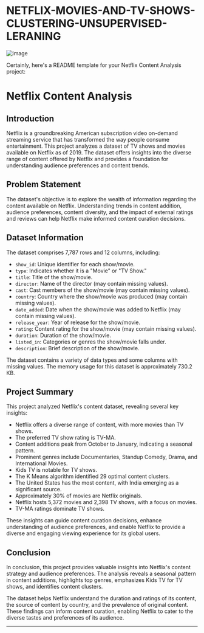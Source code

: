 # NETFLIX-MOVIES-AND-TV-SHOWS-CLUSTERING-UNSUPERVISED-LERANING


![image](https://github.com/Azharpat/NETFLIX-MOVIES-AND-TV-SHOWS-CLUSTERING-UNSUPERVISED-LERANING/assets/98094896/b4ce13c2-9256-4448-8dad-53c326df50f9)



Certainly, here's a README template for your Netflix Content Analysis project:

# Netflix Content Analysis

## Introduction

Netflix is a groundbreaking American subscription video on-demand streaming service that has transformed the way people consume entertainment. This project analyzes a dataset of TV shows and movies available on Netflix as of 2019. The dataset offers insights into the diverse range of content offered by Netflix and provides a foundation for understanding audience preferences and content trends.

## Problem Statement

The dataset's objective is to explore the wealth of information regarding the content available on Netflix. Understanding trends in content addition, audience preferences, content diversity, and the impact of external ratings and reviews can help Netflix make informed content curation decisions.

## Dataset Information

The dataset comprises 7,787 rows and 12 columns, including:

- `show_id`: Unique identifier for each show/movie.
- `type`: Indicates whether it is a "Movie" or "TV Show."
- `title`: Title of the show/movie.
- `director`: Name of the director (may contain missing values).
- `cast`: Cast members of the show/movie (may contain missing values).
- `country`: Country where the show/movie was produced (may contain missing values).
- `date_added`: Date when the show/movie was added to Netflix (may contain missing values).
- `release_year`: Year of release for the show/movie.
- `rating`: Content rating for the show/movie (may contain missing values).
- `duration`: Duration of the show/movie.
- `listed_in`: Categories or genres the show/movie falls under.
- `description`: Brief description of the show/movie.

The dataset contains a variety of data types and some columns with missing values. The memory usage for this dataset is approximately 730.2 KB.

## Project Summary

This project analyzed Netflix's content dataset, revealing several key insights:

- Netflix offers a diverse range of content, with more movies than TV shows.
- The preferred TV show rating is TV-MA.
- Content additions peak from October to January, indicating a seasonal pattern.
- Prominent genres include Documentaries, Standup Comedy, Drama, and International Movies.
- Kids TV is notable for TV shows.
- The K Means algorithm identified 29 optimal content clusters.
- The United States has the most content, with India emerging as a significant source.
- Approximately 30% of movies are Netflix originals.
- Netflix hosts 5,372 movies and 2,398 TV shows, with a focus on movies.
- TV-MA ratings dominate TV shows.

These insights can guide content curation decisions, enhance understanding of audience preferences, and enable Netflix to provide a diverse and engaging viewing experience for its global users.

## Conclusion

In conclusion, this project provides valuable insights into Netflix's content strategy and audience preferences. The analysis reveals a seasonal pattern in content additions, highlights top genres, emphasizes Kids TV for TV shows, and identifies content clusters.

The dataset helps Netflix understand the duration and ratings of its content, the source of content by country, and the prevalence of original content. These findings can inform content curation, enabling Netflix to cater to the diverse tastes and preferences of its audience.

---
